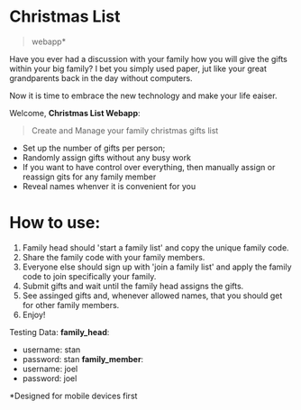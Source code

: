 # Christmas List 
> webapp*

Have you ever had a discussion with your family how you will give the gifts within your big family? I bet you simply used paper, jut like your great grandparents back in the day without computers. 

Now it is time to embrace the new technology and make your life eaiser.

Welcome, **Christmas List Webapp**:

> Create and Manage your family christmas gifts list

- Set up the number of gifts per person;
- Randomly assign gifts without any busy work
- If you want to have control over everything, then manually assign or reassign gits for any family member
- Reveal names whenver it is convenient for you

# How to use:

1. Family head should 'start a family list' and copy the unique family code.
2. Share the family code with your family members.
3. Everyone else should sign up with 'join a family list' and apply the family code to join specifically your family.
4. Submit gifts and wait until the family head assigns the gifts.
5. See assinged gifts and, whenever allowed names, that you should get for other family members.
6. Enjoy!

 
Testing Data:
**family_head**:
 - username: stan
 - password: stan
**family_member**:
 - username: joel
 - password: joel



*Designed for mobile devices first
